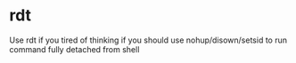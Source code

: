 # rdt
Use rdt if you tired of thinking if you should use nohup/disown/setsid to run command fully detached from shell
